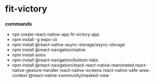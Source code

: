 # fit-victory

### commands
- npx create-react-native-app fit-victory-app
- npm install -g expo-cli
- npm install @react-native-async-storage/async-storage
- npm install @react-navigation/native
- npm install axios
- npm install @react-navigation/bottom-tabs
- npm install @react-navigation/stack react-native-reanimated react-native-gesture-handler react-native-screens react-native-safe-area-context @react-native-community/masked-view